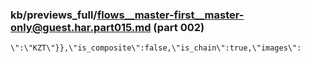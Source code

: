 ### kb/previews_full/flows__master-first__master-only@guest.har.part015.md (part 002)

```md
\":\"KZT\"}},\"is_composite\":false,\"is_chain\":true,\"images\":
```

```

